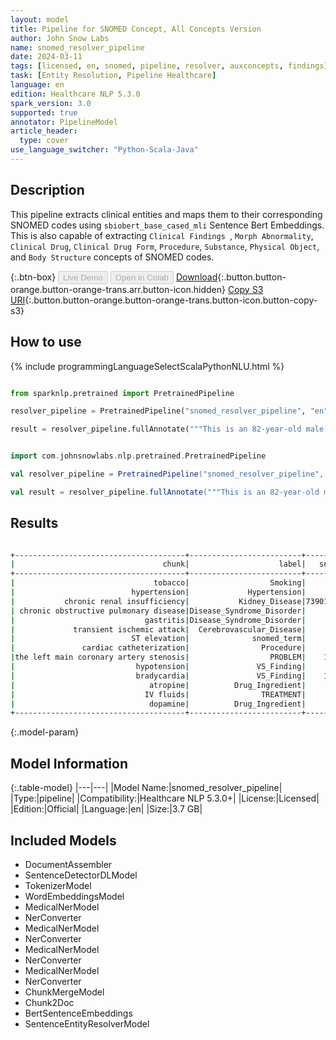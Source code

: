 ```yaml
---
layout: model
title: Pipeline for SNOMED Concept, All Concepts Version
author: John Snow Labs
name: snomed_resolver_pipeline
date: 2024-03-11
tags: [licensed, en, snomed, pipeline, resolver, auxconcepts, findings]
task: [Entity Resolution, Pipeline Healthcare]
language: en
edition: Healthcare NLP 5.3.0
spark_version: 3.0
supported: true
annotator: PipelineModel
article_header:
  type: cover
use_language_switcher: "Python-Scala-Java"
---
```


## Description

This pipeline extracts clinical entities and maps them to their corresponding SNOMED codes using `sbiobert_base_cased_mli` Sentence Bert Embeddings. This is also capable of extracting `Clinical Findings `, `Morph Abnormality`, `Clinical Drug`, `Clinical Drug Form`, `Procedure`, `Substance`, `Physical Object`, and `Body Structure` concepts of SNOMED codes.

{:.btn-box}
<button class="button button-orange" disabled>Live Demo</button>
<button class="button button-orange" disabled>Open in Colab</button>
[Download](https://s3.amazonaws.com/auxdata.johnsnowlabs.com/clinical/models/snomed_resolver_pipeline_en_5.3.0_3.0_1710189594337.zip){:.button.button-orange.button-orange-trans.arr.button-icon.hidden}
[Copy S3 URI](s3://auxdata.johnsnowlabs.com/clinical/models/snomed_resolver_pipeline_en_5.3.0_3.0_1710189594337.zip){:.button.button-orange.button-orange-trans.button-icon.button-copy-s3}

## How to use



<div class="tabs-box" markdown="1">
{% include programmingLanguageSelectScalaPythonNLU.html %}
  
```python

from sparknlp.pretrained import PretrainedPipeline

resolver_pipeline = PretrainedPipeline("snomed_resolver_pipeline", "en", "clinical/models")

result = resolver_pipeline.fullAnnotate("""This is an 82-year-old male with a history of prior tobacco use, hypertension, chronic renal insufficiency, chronic obstructive pulmonary disease, gastritis, and transient ischemic attack. He initially presented to Braintree with ST elevation and was transferred to St. Margaret’s Center. He underwent cardiac catheterization because of the left main coronary artery stenosis, which was complicated by hypotension and bradycardia. He required atropine, IV fluids, and dopamine. He was subsequently transferred to the CCU for close monitoring.""")

```
```scala

import com.johnsnowlabs.nlp.pretrained.PretrainedPipeline

val resolver_pipeline = PretrainedPipeline("snomed_resolver_pipeline", "en", "clinical/models")

val result = resolver_pipeline.fullAnnotate("""This is an 82-year-old male with a history of prior tobacco use, hypertension, chronic renal insufficiency, chronic obstructive pulmonary disease, gastritis, and transient ischemic attack. He initially presented to Braintree with ST elevation and was transferred to St. Margaret’s Center. He underwent cardiac catheterization because of the left main coronary artery stenosis, which was complicated by hypotension and bradycardia. He required atropine, IV fluids, and dopamine. He was subsequently transferred to the CCU for close monitoring.""")

```
</div>

## Results

```bash

+--------------------------------------+-------------------------+--------------+-----------------------------------------------+----------------------------------------------------------------------+----------------------------------------------------------------------+----------------------------------------------------------------------+
|                                 chunk|                    label|   snomed_code|                                     resolution|                                                             all_codes|                                                       all_resolutions|                                                        all_aux_labels|
+--------------------------------------+-------------------------+--------------+-----------------------------------------------+----------------------------------------------------------------------+----------------------------------------------------------------------+----------------------------------------------------------------------+
|                               tobacco|                  Smoking|      57264008|                                        tobacco|57264008:::102407002:::39953003:::159882006:::102408007:::722496004...|tobacco:::tobacco smoke:::tobacco - substance:::tobacco processor::...|Organism:::Substance:::Substance:::Social Context:::Substance:::Phy...|
|                          hypertension|             Hypertension|     161501007|                              h/o: hypertension|161501007:::73578008:::160357008:::268607006:::417312002:::27594400...|h/o: hypertension:::hyperdistension:::fh: hypertension:::hypertensi...|Context-dependent:::Morph Abnormality:::Context-dependent:::Observa...|
|           chronic renal insufficiency|           Kidney_Disease|73901000119107|                 history of renal insufficiency|73901000119107:::414417004:::1259460004:::472953006:::289916006:::1...|history of renal insufficiency:::history of - renal failure:::posto...|Context-dependent:::Context-dependent:::No_Concept_Class:::Context-...|
| chronic obstructive pulmonary disease|Disease_Syndrome_Disorder|     394702007|chronic obstructive pulmonary disease follow-up|394702007:::866204005:::395159008:::390891009:::702839006:::2704730...|chronic obstructive pulmonary disease follow-up:::consultation for ...|Procedure:::Procedure:::Context-dependent:::Procedure:::Location:::...|
|                             gastritis|Disease_Syndrome_Disorder|     413241009|                         suspicion of gastritis|413241009:::1163521007:::1163522000:::1204466001:::1197706007:::956...|suspicion of gastritis:::enterococcal gastritis:::enteroviral gastr...|Context-dependent:::No_Concept_Class:::No_Concept_Class:::No_Concep...|
|             transient ischemic attack|  Cerebrovascular_Disease|     473129008|            suspected transient ischemic attack|473129008:::161511000:::736288002:::1204218005:::1208871009:::55470...|suspected transient ischemic attack:::history of transient ischaemi...|Context-dependent:::Context-dependent:::Record Artifact:::No_Concep...|
|                          ST elevation|              snomed_term|     164931005|                                   st elevation|164931005:::277203001:::117144008:::255456001:::711583000:::2635600...|st elevation:::suprasellar extension:::upper parasternal region:::e...|Observable Entity:::Qualifier Value:::Body Structure:::Qualifier Va...|
|               cardiac catheterization|                Procedure|      41976001|                        cardiac catheterization|41976001:::705923009:::721968000:::467735004:::129085009:::42531500...|cardiac catheterization:::cardiac catheter:::cardiac catheterizatio...|Procedure:::Physical Object:::Record Artifact:::Physical Object:::Q...|
|the left main coronary artery stenosis|                  PROBLEM|    1255621004| distal left coronary artery main stem stenosis|1255621004:::1255569006:::1255624007:::1255265004:::1255622006:::12...|distal left coronary artery main stem stenosis:::ostial left main c...|No_Concept_Class:::No_Concept_Class:::No_Concept_Class:::No_Concept...|
|                           hypotension|               VS_Finding|     241727003|                            induced hypotension|241727003:::1182007:::266695002:::472960000:::408497003:::4382004::...|induced hypotension:::hypotensive agent:::hypothermia with hypotens...|Procedure:::Pharma/Biol Product:::Procedure:::Context-dependent:::P...|
|                           bradycardia|               VS_Finding|    1217429005|                       asymptomatic bradycardia|1217429005:::690461000119106:::65723001:::285666008:::1182007:::241...|asymptomatic bradycardia:::history of bradycardia:::decreased barom...|No_Concept_Class:::Context-dependent:::Physical Force:::Physical Fo...|
|                              atropine|          Drug_Ingredient|      73949004|                                       atropine|73949004:::105075009:::349945006:::410493009:::74237004:::50507004:...|atropine:::atropine measurement:::oral atropine:::atropinization:::...|Pharma/Biol Product:::Procedure:::Clinical Drug Form:::Procedure:::...|
|                             IV fluids|                TREATMENT|     118431008|                                       iv fluid|118431008:::82449006:::47625008:::261841005:::261842003:::9778000::...|iv fluid:::iv catheter:::iv route:::iv/c:::iv/r:::iv cmv:::intraven...|Substance:::Physical Object:::Qualifier Value:::Qualifier Value:::Q...|
|                              dopamine|          Drug_Ingredient|      59187003|                                       dopamine|59187003:::412383006:::37484001:::32779004:::412845004:::713493000:...|dopamine:::dopamine agent:::dopamine receptor:::dopamine measuremen...|Pharma/Biol Product:::Substance:::Substance:::Procedure:::Procedure...|
+--------------------------------------+-------------------------+--------------+-----------------------------------------------+----------------------------------------------------------------------+----------------------------------------------------------------------+----------------------------------------------------------------------+

```

{:.model-param}
## Model Information

{:.table-model}
|---|---|
|Model Name:|snomed_resolver_pipeline|
|Type:|pipeline|
|Compatibility:|Healthcare NLP 5.3.0+|
|License:|Licensed|
|Edition:|Official|
|Language:|en|
|Size:|3.7 GB|

## Included Models

- DocumentAssembler
- SentenceDetectorDLModel
- TokenizerModel
- WordEmbeddingsModel
- MedicalNerModel
- NerConverter
- MedicalNerModel
- NerConverter
- MedicalNerModel
- NerConverter
- MedicalNerModel
- NerConverter
- ChunkMergeModel
- Chunk2Doc
- BertSentenceEmbeddings
- SentenceEntityResolverModel
